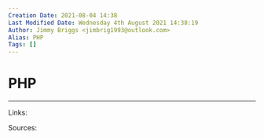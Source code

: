 ```yaml
---
Creation Date: 2021-08-04 14:38
Last Modified Date: Wednesday 4th August 2021 14:38:19
Author: Jimmy Briggs <jimbrig1993@outlook.com>
Alias: PHP
Tags: []
---
```


# PHP

***

Links: 

Sources:

